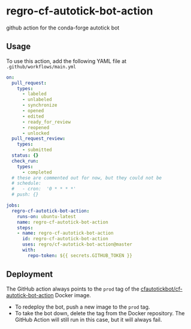 # regro-cf-autotick-bot-action

github action for the conda-forge autotick bot

## Usage

To use this action, add the following YAML file at `.github/workflows/main.yml`

```yaml
on:
  pull_request:
    types:
      - labeled
      - unlabeled
      - synchronize
      - opened
      - edited
      - ready_for_review
      - reopened
      - unlocked
  pull_request_review:
    types:
      - submitted
  status: {}
  check_run:
    types:
      - completed
  # these are commented out for now, but they could not be
  # schedule:
  #   - cron:  '0 * * * *'
  # push: {}

jobs:
  regro-cf-autotick-bot-action:
    runs-on: ubuntu-latest
    name: regro-cf-autotick-bot-action
    steps:
    - name: regro-cf-autotick-bot-action
      id: regro-cf-autotick-bot-action
      uses: regro/cf-autotick-bot-action@master
      with:
        repo-token: ${{ secrets.GITHUB_TOKEN }}
```

## Deployment

The GitHub action always points to the `prod` tag of the 
[cfautotickbot/cf-autotick-bot-action](https://hub.docker.com/repository/docker/cfautotickbot/cf-autotick-bot-action)
Docker image. 

 - To redeploy the bot, push a new image to the 
`prod` tag. 
 - To take the bot down, delete the tag from the Docker repository. The GitHub Action 
   will still run in this case, but it will always fail.

